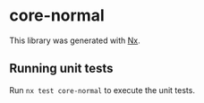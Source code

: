 # core-normal

This library was generated with [Nx](https://nx.dev).

## Running unit tests

Run `nx test core-normal` to execute the unit tests.
